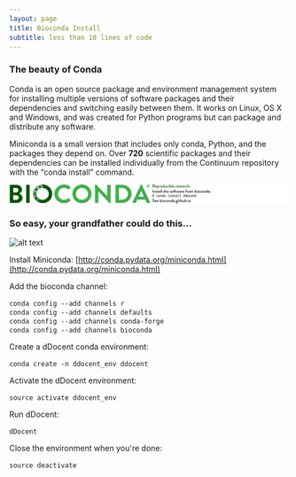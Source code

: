 ```yaml
---
layout: page
title: Bioconda Install
subtitle: less than 10 lines of code
---
```


### The beauty of Conda

Conda is an open source package and environment management system for installing multiple versions of software packages and their dependencies and switching easily between them. It works on Linux, OS X and Windows, and was created for Python programs but can package and distribute any software.

Miniconda is a small version that includes only conda, Python, and the packages they depend on. Over **720** scientific packages and their dependencies can be installed individually from the Continuum repository with the “conda install” command.

![alt text](/biocondabadge.png)

### So easy, your grandfather could do this...

![alt text](https://anaconda.org/bioconda/ddocent/badges/downloads.svg)

Install Miniconda: [http://conda.pydata.org/miniconda.html](http://conda.pydata.org/miniconda.html)

Add the bioconda channel:

```
conda config --add channels r
conda config --add channels defaults
conda config --add channels conda-forge
conda config --add channels bioconda
```

Create a dDocent conda environment:

```
conda create -n ddocent_env ddocent
```

Activate the dDocent environment:

```
source activate ddocent_env
```

Run dDocent:

```
dDocent
```

Close the environment when you're done:

```
source deactivate
```
